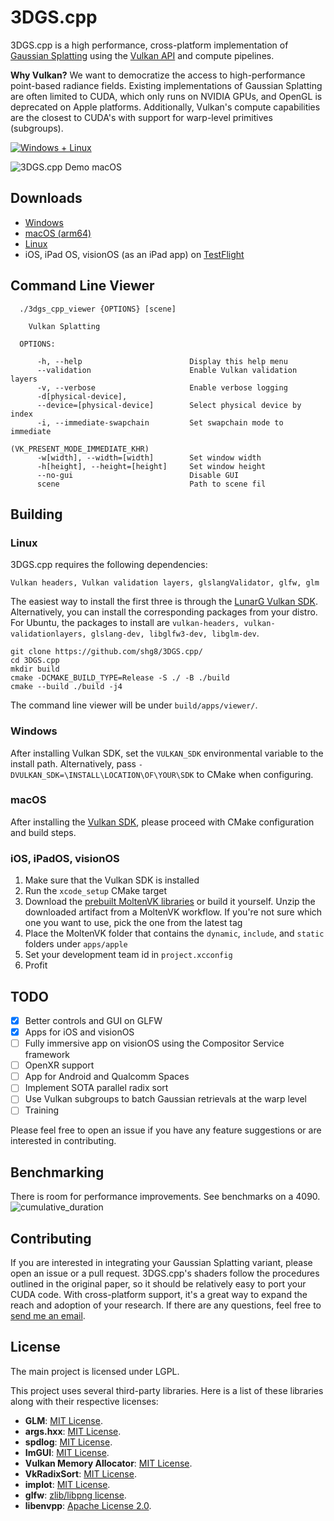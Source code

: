 # 3DGS.cpp

3DGS.cpp is a high performance, cross-platform implementation
of [Gaussian Splatting](https://repo-sam.inria.fr/fungraph/3d-gaussian-splatting/) using
the [Vulkan API](https://www.khronos.org/vulkan/) and compute pipelines.

**Why Vulkan?** We want to democratize the access to high-performance point-based radiance fields.
Existing implementations of Gaussian Splatting are often limited to CUDA, which only runs on NVIDIA GPUs, 
and OpenGL is deprecated on Apple platforms. Additionally, Vulkan's compute capabilities are the closest to CUDA's 
with support for warp-level primitives (subgroups).

[![Windows + Linux](https://github.com/shg8/3DGS.cpp/actions/workflows/cmake-multi-platform.yml/badge.svg?branch=main)](https://github.com/shg8/3DGS.cpp/actions/workflows/cmake-multi-platform.yml)

![3DGS.cpp Demo macOS](https://github.com/shg8/3DGS.cpp/assets/38004233/66542056-ce30-4998-a612-dd4f6792599e)

## Downloads
* [Windows](https://github.com/shg8/3DGS.cpp/releases/download/nightly/3dgs_cpp_viewer-windows-latest-amd64-nightly)
* [macOS (arm64)](https://github.com/shg8/3DGS.cpp/releases/download/nightly/3dgs_cpp_viewer-macos-14-arm64-nightly)
* [Linux](https://github.com/shg8/3DGS.cpp/releases/download/nightly/3dgs_cpp_viewer-ubuntu-latest-amd64-nightly)
* iOS, iPad OS, visionOS (as an iPad app) on [TestFlight](https://testflight.apple.com/join/0WzabeP7)

## Command Line Viewer

```
  ./3dgs_cpp_viewer {OPTIONS} [scene]

    Vulkan Splatting

  OPTIONS:

      -h, --help                        Display this help menu
      --validation                      Enable Vulkan validation layers
      -v, --verbose                     Enable verbose logging
      -d[physical-device],
      --device=[physical-device]        Select physical device by index
      -i, --immediate-swapchain         Set swapchain mode to immediate
                                        (VK_PRESENT_MODE_IMMEDIATE_KHR)
      -w[width], --width=[width]        Set window width
      -h[height], --height=[height]     Set window height
      --no-gui                          Disable GUI
      scene                             Path to scene fil
```

## Building
### Linux

3DGS.cpp requires the following dependencies:

`Vulkan headers, Vulkan validation layers, glslangValidator, glfw, glm`

The easiest way to install the first three is through the [LunarG Vulkan SDK](https://www.lunarg.com/vulkan-sdk/).
Alternatively, you can install the corresponding packages from your distro. For Ubuntu, the packages to install
are `vulkan-headers, vulkan-validationlayers, glslang-dev, libglfw3-dev, libglm-dev`.

```
git clone https://github.com/shg8/3DGS.cpp/
cd 3DGS.cpp
mkdir build
cmake -DCMAKE_BUILD_TYPE=Release -S ./ -B ./build
cmake --build ./build -j4
```
The command line viewer will be under `build/apps/viewer/`.
### Windows

After installing Vulkan SDK, set the `VULKAN_SDK` environmental variable to the install path. Alternatively,
pass `-DVULKAN_SDK=\INSTALL\LOCATION\OF\YOUR\SDK` to CMake when configuring.

### macOS
After installing the [Vulkan SDK](https://www.lunarg.com/vulkan-sdk/), please proceed with CMake configuration and build steps.

### iOS, iPadOS, visionOS
1. Make sure that the Vulkan SDK is installed
2. Run the `xcode_setup` CMake target
3. Download the [prebuilt MoltenVK libraries](https://github.com/KhronosGroup/MoltenVK/actions) or build it yourself. Unzip the downloaded artifact from a MoltenVK workflow. If you're not sure which one you want to use, pick the one from the latest tag
4. Place the MoltenVK folder that contains the `dynamic`, `include`, and `static` folders under `apps/apple`
5. Set your development team id in `project.xcconfig`
6. Profit

## TODO

- [x] Better controls and GUI on GLFW
- [x] Apps for iOS and visionOS
- [ ] Fully immersive app on visionOS using the Compositor Service framework
- [ ] OpenXR support
- [ ] App for Android and Qualcomm Spaces
- [ ] Implement SOTA parallel radix sort
- [ ] Use Vulkan subgroups to batch Gaussian retrievals at the warp level
- [ ] Training

Please feel free to open an issue if you have any feature suggestions or are interested in contributing.

## Benchmarking
There is room for performance improvements. See benchmarks on a 4090.
![cumulative_duration](https://github.com/shg8/3DGS.cpp/assets/38004233/91e6a082-95ec-430d-bbbb-cbb3f63795e0)

## Contributing
If you are interested in integrating your Gaussian Splatting variant, please open an issue or a pull request.
3DGS.cpp's shaders follow the procedures outlined in the original paper, so it should be relatively
easy to port your CUDA code. With cross-platform support, it's a great way to expand the reach and adoption of your research.
If there are any questions, feel free to [send me an email](mailto:me@stevengao.net).

## License

The main project is licensed under LGPL.

This project uses several third-party libraries. Here is a list of these libraries along with their respective licenses:

- **GLM**: [MIT License](https://opensource.org/licenses/MIT).
- **args.hxx**: [MIT License](https://opensource.org/licenses/MIT).
- **spdlog**: [MIT License](https://opensource.org/licenses/MIT).
- **ImGUI**: [MIT License](https://opensource.org/licenses/MIT).
- **Vulkan Memory Allocator**: [MIT License](https://opensource.org/licenses/MIT).
- **VkRadixSort**: [MIT License](https://opensource.org/licenses/MIT).
- **implot**: [MIT License](https://opensource.org/licenses/MIT).
- **glfw**: [zlib/libpng license](https://www.glfw.org/license.html).
- **libenvpp**: [Apache License 2.0](https://www.apache.org/licenses/LICENSE-2.0).
